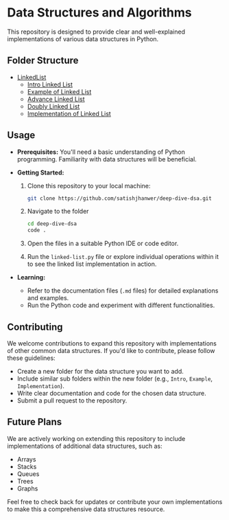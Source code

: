 # Data Structures and Algorithms

This repository is designed to provide clear and well-explained implementations of various data structures in Python.

## Folder Structure

- [LinkedList](LinkedList/)
  - [Intro Linked List](LinkedList/linked-list.md)
  - [Example of Linked List](LinkedList/linked-list-example.md)
  - [Advance Linked List](LinkedList/advance-linked-list.md)
  - [Doubly Linked List](LinkedList/doubly-linked-list.md)
  - [Implementation of Linked List](LinkedList/linked-list.py)

## Usage

- **Prerequisites:** You'll need a basic understanding of Python programming. Familiarity with data structures will be beneficial.

- **Getting Started:**

  1. Clone this repository to your local machine:

     ```bash
     git clone https://github.com/satishjhanwer/deep-dive-dsa.git
     ```

  2. Navigate to the folder

     ```bash
     cd deep-dive-dsa
     code .
     ```

  3. Open the files in a suitable Python IDE or code editor.
  4. Run the `linked-list.py` file or explore individual operations within it to see the linked list implementation in action.

- **Learning:**
  - Refer to the documentation files (`.md` files) for detailed explanations and examples.
  - Run the Python code and experiment with different functionalities.

## Contributing

We welcome contributions to expand this repository with implementations of other common data structures. If you'd like to contribute, please follow these guidelines:

- Create a new folder for the data structure you want to add.
- Include similar sub folders within the new folder (e.g., `Intro`, `Example`, `Implementation`).
- Write clear documentation and code for the chosen data structure.
- Submit a pull request to the repository.

## Future Plans

We are actively working on extending this repository to include implementations of additional data structures, such as:

- Arrays
- Stacks
- Queues
- Trees
- Graphs

Feel free to check back for updates or contribute your own implementations to make this a comprehensive data structures resource.

